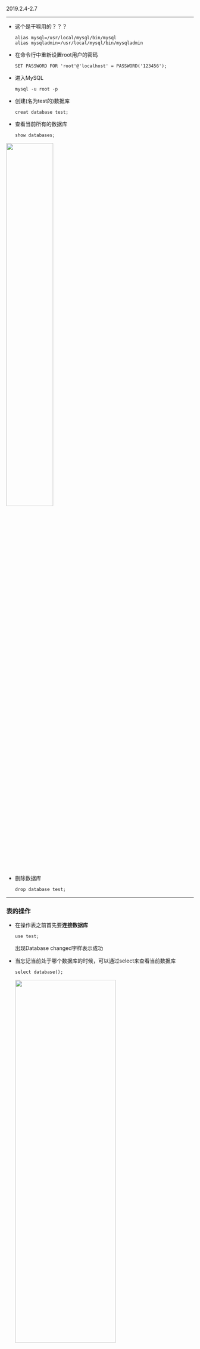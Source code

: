  2019.2.4-2.7

***

- 这个是干嘛用的？？？

  ```
  alias mysql=/usr/local/mysql/bin/mysql
  alias mysqladmin=/usr/local/mysql/bin/mysqladmin
  ```

- 在命令行中重新设置root用户的密码

  ```
  SET PASSWORD FOR 'root'@'localhost' = PASSWORD('123456');
  ```

- 进入MySQL

  ```
  mysql -u root -p
  ```

- 创建(名为test的)数据库

  ```
  creat database test;
  ```

- 查看当前所有的数据库

  ```
  show databases;
  ```

<img src="https://ws3.sinaimg.cn/large/006tNc79ly1fzuflryy9cj30fy0eetc4.jpg" width=50% height=50%/>

- 删除数据库

  ```
  drop database test;
  ```

***

### 表的操作

- 在操作表之前首先要**连接数据库**

  ```
  use test;
  ```

  出现Database changed字样表示成功

- 当忘记当前处于哪个数据库的时候，可以通过select来查看当前数据库

  ```
  select database();
  ```

  <img src="https://ws1.sinaimg.cn/large/006tNc79ly1fzugbiz395j30fq092mz4.jpg" width=75% height=50% />

- 创建表

  - ![](https://ws4.sinaimg.cn/large/006tNc79ly1fzuhgi49fkj30x806g77y.jpg)

    这里创建了一个成绩表，名为exam_score，并设置了id为**自增主键**

  - 这个命令可以展示表的结构

    ```
    show columns from exam_score;
    ```

    ![](https://ws4.sinaimg.cn/large/006tNc79ly1fzuhmffk5nj311e0bo0y5.jpg)

  - 跟数据库的操作一样，

    ```
    show tables;
    ```

    可以显示当前存在的表有哪些

    ![](https://ws3.sinaimg.cn/large/006tNc79ly1fzuholqxdgj311i0980vs.jpg)

  - 删除表的操作同理

    ```
    drop table exam_score;
    ```

***

### MySQL中如何插入数据和查找数据

- 向表中**插入数据**的格式

  ```
  insert into 表名 values 数据
  ```

  e.g.:

  ![image-20190204170303489](https://ws1.sinaimg.cn/large/006tNc79ly1g02hh91ub8j319o056djl.jpg)

- 通过下面的命令**查看表中数据**

  ```
  select * from exam_score;
  ```

  ![](https://ws3.sinaimg.cn/large/006tNc79ly1fzui4zdaf7j30v00ea43h.jpg)

- **查找数据**：获取班级内学号前两位的同学

  - 方法一

    「order by 子句」可以将任意字段当作排序的条件，它默认是按照**升序排列**的

    ```
    select * from exam_score order by id limit 0,2;
    ```

    ![](https://ws4.sinaimg.cn/large/006tNc79ly1fzui7h2wtwj30y80amjvf.jpg)

    如何**降序排列**？

    ```
    select * from 表名 order by 字段名 desc;
    ```

    升序后面接asc

  - 方法二

    ```
    select * from exam_score limit 0,2;
    ```

    ![](https://ws1.sinaimg.cn/large/006tNc79ly1fzui8vyc9cj30yc0b20wp.jpg)

- **查找数据**：获取班级里叫做“Li”的同学

  **使用where子句**

  ```
  select * from exam_score where name = 'Li';
  ```

  获取id=3的数据，同理

  ```
  select * from exam_score where id = 3;
  ```

- **查找数据**：多条件筛选数据

  ```
  select * from exam_score where name = 'Zhao' and score < 60.00;
  ```

  用and连接两个条件，表示且，用or连接，表示或。

***

### 修改和删除数据

- **修改数据**

  修改名字为“Li”的同学的成绩为65.20

  - 方法一

    ```
    update exam_score set score = 65.20 where id = 4;
    ```

    可以同时更改多个字段的数据，赋值语句中间用**逗号(,)**隔开就好。

  - 方法二：用replace来替换

    ```
    update exam_score set name = replace(name, 'Zhao'(旧值), 'Jack'（新值）) where id = 5;
    ```

- **删除数据**：

  - 删除一个数据

    ```
    delete from exam_score where id = 5;
    ```

  - 清空表中数据

    ```
    delete from 表名；
    ```

  - **【注意】**清空表数据与删除表的区别

    - delete清空操作知识数据被删除了，<u>表还存在</u>。
    - drop操作是删除了整个表，当表中存在数据时，要慎重使用这个方法。

***

#### 以上即是基本的增删改查的操作

****

2019.2.7-2.11

***

### 修改表结构

- 在考试分数表中要添加一个“其他分数”的字段，而且默认值是10

  使用**alter**命令：

  ```
  alter table exam_score add other int(4) default 10;
  ```

  ```
  格式：alter table 表名 add 字段名 数据类型 default 默认值;
  ```

  (这是什么意思？)

  ```
  desc exam_score;
  ```

- 学校决定把这个其他分数改为评价，默认值不是数字了，而是normal

  ```
  alter table exam_score change other evaluation char(20) dafault 'normal';
  ```

  ```
  格式：alter table 表名 change 旧字段 新字段的 新数据类型 default 默认值;
  如果不想修改数据类型和默认值，直接填写原先的即可
  ```

- 删除字段

  ```
  alter table exam_score drop column evaluation;
  ```

  ```
  格式：alter table 表名 drop column 字段名;
  ```

- 修改表名：将exam_score改成score

  ```
  rename table exam_score to score;
  ```

  ```
  格式：rename table 旧表名 to 新表名;
  ```

***

### MySQL进阶知识

- 将两张表关联起来

  ![](https://ws2.sinaimg.cn/large/006tNc79ly1fzz56vfshaj30le0byae2.jpg)

  ![](https://ws3.sinaimg.cn/large/006tNc79ly1fzz5788othj30kw0aigoz.jpg)

  - 等值连接inner join

    ```
    select score.id,score.name,info.phone from score inner join info on socre.name = info.name;
    ```

    ```
    select 表A.字段1,表A.字段2,表B.字段3 from 表A inner join 表B on 表A.字段2 = 表B.字段2;
    ```

    ![](https://ws3.sinaimg.cn/large/006tNc79ly1fzz5bx3a9bj30ky092mzp.jpg)

    这段命令表示通过inner join连接了score和info两个表，读取了表score中的字段id和name，和在表info中**对应的**phone字段值。

  - 左连接left join

    ![](https://ws2.sinaimg.cn/large/006tNc79ly1fzz5cescgoj30kw0c077r.jpg)

    读取表score的所有选取的字段，即使表info中没有对应的字段值。

  - 右连接right join

    ![](https://ws4.sinaimg.cn/large/006tNc79ly1fzz5keq6mej30ny0bun1d.jpg)

    读取表info中所有选取字段，即使表score中没有对应的字段值

    ![](https://ws4.sinaimg.cn/large/006tNc79ly1fzz5yez0lzj319k0e4jyj.jpg)

    换成选取info表中的name字段

    ![](https://ws4.sinaimg.cn/large/006tNc79ly1fzz65bne4wj319q0em100.jpg)

  - 总结

    ![](https://ws4.sinaimg.cn/large/006tNc79ly1fzz67pdavaj30tp0hg764.jpg)

***

### 索引

- 索引是一种单独的、物理的对数据库表中一列或多列的值进行排序的一种存储结构。
- 索引就好比数据表的目录

#### 普通索引

- 如何**添加索引**

  ```
  create index ind_score on score(name);
  ```

  ```
  格式：create index 索引名 on 表名(字段名);
  ```

  对score表中name字段创建一个索引，名为ind_score

  - 也可以在创建表的时候直接指定索引

    ![](https://ws1.sinaimg.cn/large/006tNc79ly1fzz93flsc7j30u00d4jt4.jpg)

- **查看表中索引**

  ```
  show index from score;
  ```

- **删除索引**

  ```
  drop index 索引名 on 表名;
  ```

- 通过**alter命令**创建、删除索引

  - 创建索引

    ```
    alter table 表名 add index 索引名(字段名);
    ```

  - 删除索引

    ```
    alter table 表名 drop index 索引名;
    ```

#### 唯一索引

- 创建唯一索引

  ```
  create unique index 索引名 on 表名(字段名);
  ```

  命令格式如上，大体相同，只是在index前 多一个关键字，unique

- ❓与普通索引的区别

  - 唯一索引的值必须唯一，但可以有空值
  - 其与普通索引在速度上有区别

***

### 外键

- 外键：如果一个表的某个字段指向另一个表的主键，就称之为外键

- 被指向的表，称之为**主表**，也叫**父表**

- 另一个表就是**从表**，也叫**子表**

- **设置**和**使用**一个外键

  ```
   create table article_table(
      -> article_id int(4) not null primary key auto_increment,
      -> article_title char(20) not null,
      -> author_id int(4) not null,
      -> foreign key(author_id) references author_table(author_id));
  ```

  设置外键，指向作者表的author_id字段

  ![image-20190210183324333](/Users/whoeiy/Library/Application Support/typora-user-images/image-20190210183324333.png)

  将表中的author_id字段指向author_table的主键，即设置了一个外键。

  外键约束，使得我们无法删除父表中id为4的数据，也无法在子表中添加一个id是5的数据。

- **查看**和**删除**一个表的外键

  - 查看表结构

    ```
    show create table article_table(表名);
    ```

    ![](https://ws2.sinaimg.cn/large/006tNc79ly1g01p9cq8e0j30u00uok19.jpg)

    通过这个命令我们可以看到表中存在的外键。

  - 删除表中的外键约束

    ```
    alter table article_table drop foreign key article_table_ibfk_1;
    ```

    ```
    格式：alter table 表名 drop foreign key 外键名;
    ```

    删除外键之后，就可以自由地添加、删除数据了。外键删除后不会对表中的数据有任何影响，只是改变了对表的约束。

- 通过外键给两表设置级联操作

  ![image-20190211140806208](/Users/whoeiy/Library/Application Support/typora-user-images/image-20190211140806208.png)

  用alter命令添加了另一个外键，这次又多了两个操作

  ```
  on delete cascade
  on update cascade
  ```

  **cascade**表示**关联操作**，即如果父表中数据被删除或更新，子表中对应数据也会执行同样的操作。

  像这样的关键词还有两个：

  **set null**表示子表数据不指向父表任何记录

  **restrict**表示拒绝主表的相关操作

  当不加这两句话时，默认就是restrict，这也是为什么开始主表中数据无法删除的原因。

  - 删除作者表中的一条数据，结果会是

    **执行删除操作前表中的数据**

    ![](https://ws2.sinaimg.cn/large/006tNc79ly1g02hk18587j30q80s8ain.jpg)

    **删除author_table中author_id = 4的数据**

    ```
    delete from author_table where author_id = 4; 
    ```

    **执行删除操作后表中的数据**

    ![](https://ws4.sinaimg.cn/large/006tNc79ly1g02hjt9qr6j30r00re47d.jpg)

    Article_table中对应author_id = 4的数据也跟随着被删除。

    删除了父表中的一条数据，子表中外键与之对应的数据也被删除了。

***

### 以上
